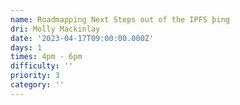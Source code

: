 ```yaml
---
name: Roadmapping Next Steps out of the IPFS þing
dri: Molly Mackinlay
date: '2023-04-17T09:00:00.000Z'
days: 1
times: 4pm - 6pm
difficulty: ''
priority: 3
category: ''
---
```



